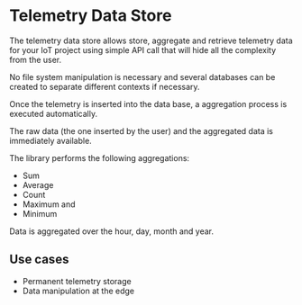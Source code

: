 # Telemetry Data Store

The telemetry data store allows store, aggregate and retrieve telemetry data for your IoT project
using simple API call that will hide all the complexity from the user.

No file system manipulation is necessary and several databases can be created to separate different contexts if necessary.

Once the telemetry is inserted into the data base, a aggregation process is executed automatically.

The raw data (the one inserted by the user) and the aggregated data is immediately available.

The library performs the following aggregations:
- Sum
- Average
- Count
- Maximum and
- Minimum

Data is aggregated over the hour, day, month and year.

## Use cases

- Permanent telemetry storage
- Data manipulation at the edge
 

